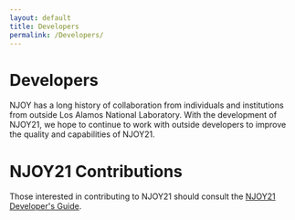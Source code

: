 ```yaml
---
layout: default
title: Developers
permalink: /Developers/
---
```


# Developers
NJOY has a long history of collaboration from individuals and institutions from outside Los Alamos National Laboratory. With the development of NJOY21, we hope to continue to work with outside developers to improve the quality and capabilities of NJOY21.

# NJOY21 Contributions
Those interested in contributing to NJOY21 should consult the [NJOY21 Developer's Guide](http://njoy.github.io/DevelopersGuide).

